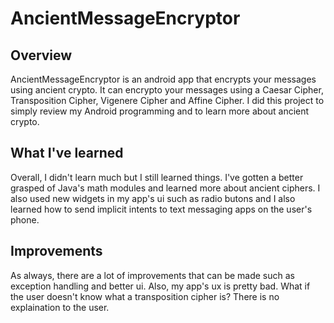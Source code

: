 # AncientMessageEncryptor

## Overview
AncientMessageEncryptor is an android app that encrypts your messages using ancient crypto. It can encrypto your messages 
using a Caesar Cipher, Transposition Cipher, Vigenere Cipher and Affine Cipher. I did this project to simply review my Android
programming and to learn more about ancient crypto.

## What I've learned
Overall, I didn't learn much but I still learned things. I've gotten a better grasped of Java's math modules and learned more about ancient
ciphers. I also used new widgets in my app's ui such as radio butons and I also learned how to send implicit intents to text messaging
apps on the user's phone.

## Improvements
As always, there are a lot of improvements that can be made such as exception handling and better ui. Also, my app's ux is pretty bad. What
if the user doesn't know what a transposition cipher is? There is no explaination to the user.
